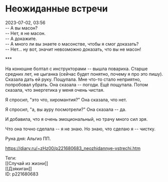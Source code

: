 Неожиданные встречи
====================

   
 2023-07-02, 03:56   
   -- А вы масон?   
 -- Нет, я не масон.   
 -- А докажите.   
 -- А много ли вы знаете о масонстве, чтобы я смог доказать?   
 -- Нет... ну вот, значит невозможно доказать, что вы не масон!   
   
 \*\*\*   
   
 На конюшне болтал с инструкторами -- вышла повариха. Старше средних лет, не цыганка (сейчас будет понятно, почему я про это пишу). Сказала дать ей руку. Пощупала. Мне что-то стало неприятно, попробовал убрать. Она сказала -- погоди. Ещё пощупала. Потом сказала, что энергетика у меня очень чистая.   
   
 Я спросил, "это что, хиромантия?" Она сказала, что нет.   
   
 Я спросил, "а, вы ауру посмотрели?" Она сказала -- да.   
   
 И добавила, что я очень эмоциональный, но трачу много сил зря.   
   
 Что она точно сделала -- я не знаю. Но знаю, что сделаю я -- чистку.   
   
 Руна дня: Альгиз ПП.   
     
 <https://diary.ru/~zHz00/p221680683_neozhidannye-vstrechi.htm>   
   
 Теги:   
 [[Случай из жизни]]   
 [[Дзякиган]]   
 ID: p221680683
